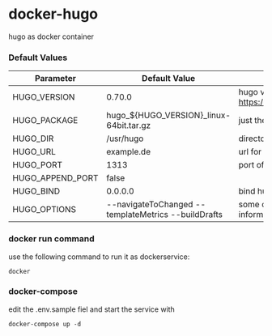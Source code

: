# docker-hugo
hugo as docker container

### Default Values
| Parameter        | Default Value                                       | Description
| -----------------|-----------------------------------------------------|------------------
| HUGO_VERSION     | 0.70.0                                              | hugo version (see https://github.com/gohugoio/hugo/releases)|
| HUGO_PACKAGE     | hugo_${HUGO_VERSION}_linux-64bit.tar.gz             | just the internal name for the tar.gz package |
| HUGO_DIR         | /usr/hugo                                           | directory, where the hugo site is stored |
| HUGO_URL         | example.de                                          | url for the hugo site |
| HUGO_PORT        | 1313                                                | port of the hugo server |
| HUGO_APPEND_PORT | false                                               | |
| HUGO_BIND        | 0.0.0.0                                             | bind hugo server to everything |
| HUGO_OPTIONS     | --navigateToChanged --templateMetrics --buildDrafts | some options, see hugo docu for more informations |

### docker run command
use the following command to run it as dockerservice:

    docker

### docker-compose
edit the .env.sample fiel and start the service with

    docker-compose up -d
